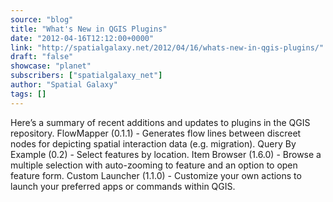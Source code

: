 ```yaml
---
source: "blog"
title: "What's New in QGIS Plugins"
date: "2012-04-16T12:12:00+0000"
link: "http://spatialgalaxy.net/2012/04/16/whats-new-in-qgis-plugins/"
draft: "false"
showcase: "planet"
subscribers: ["spatialgalaxy_net"]
author: "Spatial Galaxy"
tags: []
---
```


Here&rsquo;s a summary of recent additions and updates to plugins in the QGIS repository.
 FlowMapper (0.1.1) - Generates flow lines between discreet nodes for depicting spatial interaction data (e.g. migration). Query By Example (0.2) - Select features by location.   Item Browser (1.6.0) - Browse a multiple selection with auto-zooming to feature and an option to open feature form. Custom Launcher (1.1.0) - Customize your own actions to launch your preferred apps or commands within QGIS.
